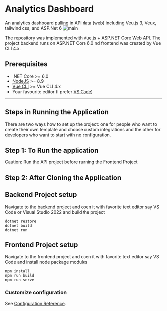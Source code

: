 # Analytics Dashboard
An analytics dashboard pulling in API data (web) including Veu.js 3, Veux, tailwind css, and ASP.Net 6
![main](https://user-images.githubusercontent.com/91881320/168232967-93663e77-60c7-405c-8f74-e8ce606d91f1.gif)

The repository was implemented with Vue.js + ASP.&#8203;NET Core Web API. The project backend runs on ASP.NET Core 6.0 nd frontend was created by Vue CLI 4.x.


## Prerequisites

* [.NET Core](https://www.microsoft.com/net/download/windows) >= 6.0
* [NodeJS](https://nodejs.org/) >= 8.9
* [Vue CLI](https://cli.vuejs.org/) >= Vue CLI 4.x 
* Your favourite editor (I prefer [VS Code](https://code.visualstudio.com/))
---

## Steps in Running the Application

There are two ways how to set up the project: one for people who want to create their own template and choose custom integrations and the other for developers who want to start with no configuration.


## Step 1: To Run the application
Caution: Run the API project before running the Frontend Project

## Step 2: After Cloning the Application
## Backend Project setup

Navigate to the backend project and open it with favorite text editor say VS Code or Visual Studio 2022 and build the project
```
dotnet restore
dotnet build
dotnet run
```
## Frontend Project setup
Navigate to the frontend project and open it with favorite text editor say VS Code and install node package modules
```
npm install
npm run build
npm run serve
```
### Customize configuration
See [Configuration Reference](https://cli.vuejs.org/config/).



